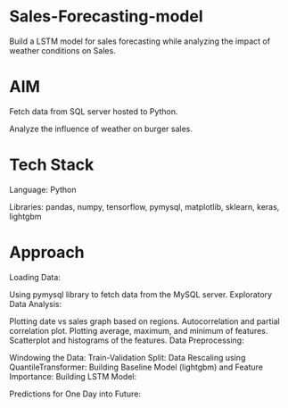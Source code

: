 # Sales-Forecasting-model
Build a LSTM model for sales forecasting while analyzing the impact of weather conditions on Sales.

# AIM
Fetch data from SQL server hosted to Python.

Analyze the influence of weather on burger sales.

# Tech Stack
Language: Python

Libraries: pandas, numpy, tensorflow, pymysql, matplotlib, sklearn, keras, lightgbm

# Approach
Loading Data:

Using pymysql library to fetch data from the MySQL server.
Exploratory Data Analysis:

Plotting date vs sales graph based on regions.
Autocorrelation and partial correlation plot.
Plotting average, maximum, and minimum of features.
Scatterplot and histograms of the features.
Data Preprocessing:

Windowing the Data:
Train-Validation Split:
Data Rescaling using QuantileTransformer:
Building Baseline Model (lightgbm) and Feature Importance:
Building LSTM Model:

Predictions for One Day into Future:
